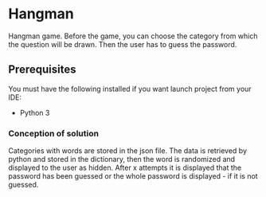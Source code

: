 # Hangman
Hangman game. Before the game, you can choose the category from which the question will be drawn. Then the user has to guess the password. 

## Prerequisites

You must have the following installed if you want launch project from your IDE:
- Python 3

### Conception of solution
Categories with words are stored in the json file. The data is retrieved by python and stored in the dictionary, then the word 
is randomized and displayed to the user as hidden. 
After x attempts it is displayed that the password has been guessed or the whole password is displayed - if it is not guessed.
